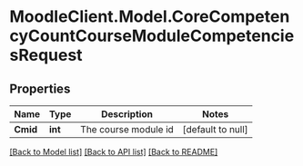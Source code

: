 # MoodleClient.Model.CoreCompetencyCountCourseModuleCompetenciesRequest

## Properties

Name | Type | Description | Notes
------------ | ------------- | ------------- | -------------
**Cmid** | **int** | The course module id | [default to null]

[[Back to Model list]](../README.md#documentation-for-models) [[Back to API list]](../README.md#documentation-for-api-endpoints) [[Back to README]](../README.md)

